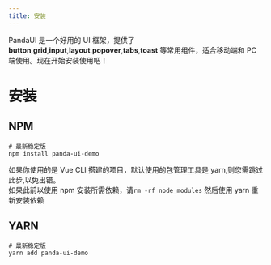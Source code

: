 ```yaml
---
title: 安装
---
```

PandaUI 是一个好用的 UI 框架，提供了 **button**,**grid**,**input**,**layout**,**popover**,**tabs**,**toast** 等常用组件，适合移动端和 PC 端使用。现在开始安装使用吧！
# 安装
## NPM
```
# 最新稳定版
npm install panda-ui-demo
```
如果你使用的是 Vue CLI 搭建的项目，默认使用的包管理工具是 yarn,则您需跳过此步,以免出错。  
如果此前以使用 npm 安装所需依赖，请`rm -rf node_modules` 然后使用 yarn 重新安装依赖

## YARN 
```
# 最新稳定版
yarn add panda-ui-demo
```